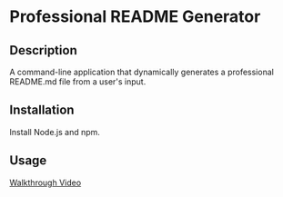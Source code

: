 # Professional README Generator

## Description

A command-line application that dynamically generates a professional README.md file from a user's input.

## Installation 

Install Node.js and npm.

## Usage

[Walkthrough Video](https://drive.google.com/file/d/1iSREUFka2SKapTGYpcxtGlxUdd-pSMzu/view)